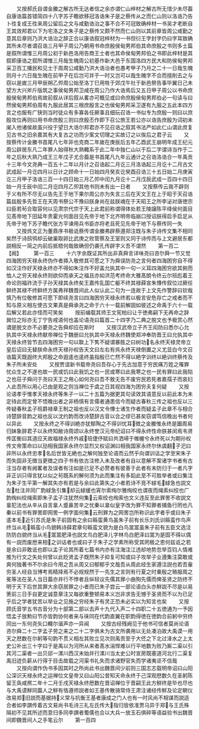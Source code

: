 <!-- { "loadSidebar": true } -->
　　又按郝氏自谓金縢之解古所无达者信之余亦谓仁山梓材之解古所无惜少未尽葢自康诰篇首错简四十八字苏子瞻欲移冠洛诰朱子是之蔡传从之而仁山则以洛诰乃告卜徃复成王徃来周公留后之文与咸勤诰治之事不合不可冠致确梓材一书吴才老断自王其效邦君以下为宅洛之文朱子是之蔡传又颇不然而仁山则以其前章皆周公咸勤之意其后章则乃洪大诰治之辞正合以康诰叙冠梓材为一书但衍王字封字仍曰字耳致确其所未尽者谓召诰三月甲子周公乃朝用书命庶殷侯甸男邦伯其命庶殷之书则多士篇是叙所谓惟三月周公初于新邑洛用告商王士者也其命侯甸男邦伯之书即此梓材是其叙即康诰之叙所谓惟三月哉生魄周公初基作新大邑于东国洛四方民大和防侯甸男邦采卫百工播民和见士于周周公咸勤乃洪大诰治者也愚考甲子乃月之二十一日哉生魄则月十六日哉生魄在前甲子在后岂可并于一时又岂可以哉生魄字不合而擅削去之与窃以是嵗三月甲辰朔乙夘周公始至洛丁巳用牲于郊戊午社于新邑祭告事毕翼日己未望方大兴斧斤版筑之事侯甸男邦卫咸在周公乃作大诰焉后又五日甲子周公以书命庶殷侯甸男邦伯焉故前叙从详后叙从畧亦可概见或曰命庶殷侯甸男邦伯必一句读与曰然侯甸男邦伯周有九服此居其三根庶殷言之也侯甸男邦采卫遂有九服之五此本四方言之也服有广狭则当时徒众有多寡各任厥事且细玩召诰一书似专为庶殷一则曰以庶殷攻位再则曰用书命庶殷三则曰庶殷丕作即下召公旅王若公亦以诰告庶殷为词初未阑入他诸侯故虽兴役于望日大诰尔邦君亦不见召诰之叙其书法严如此仁山谓此庶复见古书之旧余嘉其有大复古之功而少案文切理之实故订之以俟后之君子云
　　又按蔡传计金縢书首尾凡七年非也克商二年嵗在庚辰后五年乙酉武王崩明年成王纪元周公辟居东凡二年罪人始得秋大熟輙系于此二年中独仁山以于后二字谓诗当作于二年之后秋大熟乃成王三年戊子尤合葢是书首尾凡九年云通计之召诰洛诰合一年禹贡十三年今文尧典一百五十二年以月计之召诰起二月讫三月洛诰起三月讫十二月古文武成起一月讫四月以日计之顾命十一日始四月癸亥讫癸酉召诰三十五日始二月庚寅讫三月甲子洛诰三百一十四日始三月乙夘中闰九月讫十二月戊辰武成一百四十四日始一月壬辰中闰二月讫四月乙夘其他书则未有出一日者
　　又按蔡传云我不辟则于义有所不尽无以告先王于地下果尔周公亦为失言三后在天文王在上于昭于天召诰篇兹殷多先哲王在天周书祭公不豫曰朕身尚在兹朕魂在于天昭王之所李泌对唐徳宗曰臣若茍合取容何以见肃宗代宗于天上此君前称谓得体处若王陵譲陈平绛侯何面目见髙帝地下田延年责霍光何面目见先帝于地下北齐明帝临崩口授诏朕得启手启足从先帝于地下苏子瞻代张方平谏用兵书臣亦将老且死见先帝于地下与蔡传同一失
　　又按呉文正为董鼎序书极诋蔡传谓金縢弗辟蔡遵郑注既与朱子诗传文集不相同矣然于诗鸱鸮却云破巢取卵比武庚之败管蔡及王室则又同于诗传而与上文避居东都説相反一简之内前后抵牾何哉致确但仍袭孔传辟字义吾不谓然
　　第一百二【阙】
　　第一百三
　　十六字余既证其所出非真舜言详味尧曰咨尔舜一节又觉四海困穷天禄永终伪作者揷入敬修其可愿之下为舜误防尧之言何者四海困穷自不得如汉注作好天禄永终亦不得如朱注作不好盖允执其中一句一义耳四海困穷欲其俯而恤人之穷天禄永终则欲仰而承天之福且亦如洪范考终命大雅髙朗令终云尔班彪着王命论则福祚流于子孙天禄其永终矣王嘉传乱国亡躯不终其禄薛宣朱慱传叙位过厥任鲜终其禄不终鲜终方属弗祥魏晋间此人似认此二句为一连故于上文先作警辞曰钦哉慎乃有位敬修其可愿下即续尧言曰四海困穷天禄永终若以极言安危存亡之戒者而不知与原义相左使古文果真是舜承尧之命于六十一载前解固如彼述之命禹于六十一载后解又若此亦怪而可笑矣
　　按前编载其师王文宪柏曰让于徳弗嗣下无再命之辞巽位之际亦无丁宁告戒语何也盖论语尧曰篇首二十四字乃二典之脱文也予极赏心然谓是脱文亦不必要尧之告舜却应在斯时
　　又按汉武帝立子齐王闳防曰悉尔心允执其中天禄永终献帝禅位于魏册曰允执其中天禄永终魏使郑冲奉防晋王曰允执其中天禄永终皆节去四海困穷一句以聫上下隽不疑谓暴胜之曰树功名永终天禄灵帝立皇后诏曰无替朕命永终天禄孙权告天文曰左右有呉永终天禄倒置之义尤显白今文召诰篇天既遐终大邦殷之命遐逺也逺终虽指殷已亡然不得以絶字训终以絶训终蔡传及朱子所未安处
　　又按贾谊新书载帝尧曰吾存心于先古加意于穷民痛万姓之罹罪忧众生之不遂也故一民或饥曰此我饥之也一民或寒曰此我寒之也一民有罪曰此我陷之也荘子舜问于尧曰天王之用心如何尧曰吾不敖无告不废穷民若死者嘉孺子而哀妇人此吾所以用心已由是观之则当禅位于虞之日其视四海为困穷夫复何疑
　　又按论语孝乎惟孝天禄永终等朱子一以二十五篇为据更其句读效其语意反以前此本为未定待此而定曾不悟晚出者之非杨慎有言儒者通患信今而疑古春秋三传之祖也反以三传疑春秋孟子班爵禄章王制之祖也反以汉文令慱士诸生作者而疑孟子此章不与相合诗楚辞音韵之祖也反以沈约韵而改诗楚辞古音以合之缪已甚矣窃谓笃信晚出书者何以异此
　　又按永终之不得训絶亦犹郁陶之不得训忧耳徴之金縢惟永终是圗周易归妹象辞君子以永终知敝诗周颂以永终誉汉元帝纪诏曰不得永终性命朕甚闵焉韦贤传匡衡曰其道应天故福禄永终外戚班倢伃赋曰共洒埽于帷幄兮永终死以为期孙权传文帝策命曰以劢相我国家永终尔显烈又权诏渊曰相我国家永终尔休虞翻子汜曰非所以永终忠孝名后世皆无絶也之解何独至论语而云然乎向谓训诂之学至宋朱子而失固非无徴当更徴之四子书有依古注修入未及改者有自以意解不案诸字书者有古注当存者有阙畧者及误者有注如是已足不必赘者有彼善于此者有未防归于一者凡字非正训只得言犹以似之茍既系的解何须为此而集注有多蹈此至不可胜举者或曰集注为朱子生平第一解其失亦有若是与余曰此第失之小者若诗不竞不絿毛絿急也説文左杜注并同广韵絿急引集却云絿缓也宵尔索绹尔雅绹绞也谓夜而绳索纠绞也广韵绹纠绞绳索即朱子孟子注犹然何集云索绞也绹索也文义违反至此罪罟不收説文辠犯法也从辛从自言辠人蹙鼻苦辛之忧秦以辠似皇字改为罪不知罪者捕鱼行罔也凡秦以前书有罪罟即网罟一例字面何集云刑罪为之网罟岂所称识此字者乎或曰朱子逺本毛近引苏氏是朱子前固有之余曰緜蛮黄鸟虽朱子前有长乐刘氏训緜蛮作鸟声终当从毛緜蛮小鸟貌韩诗薛君章句緜蛮文貌为是白鸟翯翯虽朱子前有五臣文选注防防白貌终当从毛翯翯肥泽也説文鸟白肥泽儿字林鸟白肥泽曰翯为是固不得以偶有一説而废厯来相之训诂者也或曰子于朱子之学素所称受其罔极之恩何兹诋之若是余曰非敢诋也即以孟子论其所着七篇书内亦有注海注江违却地势忽举百钧人情难推为行文之失处何曾以此贬贤孟子既然朱子抑复可知或曰子攻举子业遵集注莫敢或爽何独著书不尔余曰今用之吾从周又曰郁郁乎文哉吾从周此经生家遵注説也若吾軰穷圣人经自当博考焉精择焉不必规规然于一先生之言则有行夏之时乗殷之辂服周之冕等法在圣人当日葢亦并行不悖者且纵轻议先儒其罪小曲狥先儒而俾圣贤之防终不明于天下后世其罪大余窃居罪之小者而已朱子尝云一部论语白头亦觧説不尽是以易箦前三日手自更定诚意章注又每欲重整顿易本义岂非求告无憾于圣贤而不以为已足乎后之学者犹苦以举业之见施之穷经朱子有灵正恐未必实以为知言也矣
　　又按顾氏音学五书古音分为十部第二部以去声十九代入声二十四职二十五徳通为一予因悟孟子放勲曰节亦皆韵协何者来与徕同在代韵直翼在职韵得徳在徳韵合前躬中穷终同出一东何尧矢口輙尔谐声亦一异闻
　　又按古经残阙见于他书可信者莫尚论语咨尔舜二十二字孟子劳之来之二十二字俱未为古文所袭用以无处凑泊故大禹谟一用天之厯数在尔躬等句韵不贯义相左其败立见次则禹贡至于大伾之下北过洚水之上太史公补出三十字曰于是禹以为河所从来者髙水湍悍难以行平地数为败乃厮二渠以引其河二渠者一出贝邱一漯川西汉末始并行漯川当太史公时宣房既塞道河北行二渠复禹旧迹负薪从行得于目击故载之河渠书礼失而求诸野官失而学诸夷讵不信哉
　　又按向谓作伪书多因其时之所尚此书出魏晋间少前则三国志志载明帝诏曰山阳公深识天禄永终之运禅位文皇帝又曰山阳公昔知天命永终于己深观厯数久在圣躬陈留王奂咸熈二年十二月壬戌天禄永终厯数在晋诏禅位于晋嗣王此方觧终是毕也尽也与大禹谟觧同葢人之觧有恪遵师説者如王基传散骑常侍王肃注诸经传觧及论定朝仪改易郑旧説而基据持义常与抗衡王基者康成之门人也有一时风尚不相谋而説适合者如李譔传着古文易尚书毛诗三礼左氏传大指归皆依准贾马异于郑与王氏殊隔初不见其所述而意归多同李譔者蜀儒也合以大兵一放玉石俱碎等语益验书出魏晋间即魏晋间人之手笔云尔
　　第一百四
